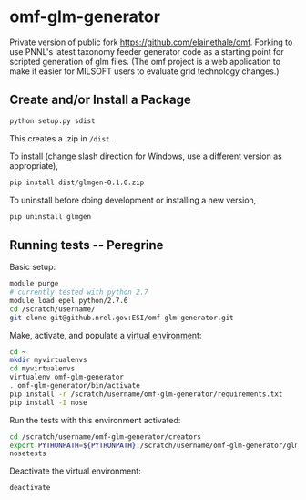 # omf-glm-generator

Private version of public fork https://github.com/elainethale/omf. Forking to use PNNL's latest taxonomy feeder generator code as a starting point for scripted generation of glm files. (The omf project is a web application to make it easier for MILSOFT users to evaluate grid technology changes.)

## Create and/or Install a Package

```bash
python setup.py sdist
```

This creates a .zip in `/dist`.

To install (change slash direction for Windows, use a different version as appropriate), 

```bash
pip install dist/glmgen-0.1.0.zip
```

To uninstall before doing development or installing a new version,

```bash
pip uninstall glmgen
```

## Running tests -- Peregrine

Basic setup:
```bash
module purge
# currently tested with python 2.7
module load epel python/2.7.6
cd /scratch/username/
git clone git@github.nrel.gov:ESI/omf-glm-generator.git
```

Make, activate, and populate a [virtual environment](http://hpc.nrel.gov/users/software/dev-tools/python):
```bash
cd ~
mkdir myvirtualenvs 
cd myvirtualenvs
virtualenv omf-glm-generator
. omf-glm-generator/bin/activate
pip install -r /scratch/username/omf-glm-generator/requirements.txt
pip install -I nose
```

Run the tests with this environment activated:
```bash
cd /scratch/username/omf-glm-generator/creators
export PYTHONPATH=${PYTHONPATH}:/scratch/username/omf-glm-generator/glm-utilities/
nosetests
```

Deactivate the virtual environment:
```bash
deactivate
```


